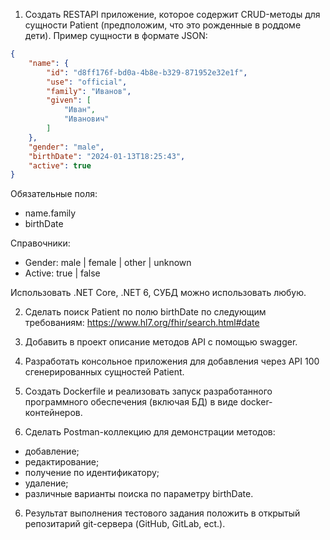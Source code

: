 1. Создать RESTAPI приложение, которое содержит CRUD-методы для сущности Patient 
(предположим, что это рожденные в роддоме дети). 
Пример сущности в формате JSON: 
```json
{
    "name": {
        "id": "d8ff176f-bd0a-4b8e-b329-871952e32e1f",
        "use": "official",
        "family": "Иванов",
        "given": [
            "Иван",
            "Иванович"
        ]
    },
    "gender": "male",
    "birthDate": "2024-01-13T18:25:43",
    "active": true
}
```

Обязательные поля: 
-  name.family 
-  birthDate 

Справочники: 
-  Gender: male | female | other | unknown 
-  Active: true | false 

Использовать .NET Core, .NET 6, СУБД можно использовать любую. 
 
2. Сделать поиск Patient по полю birthDate по следующим требованиям: 
https://www.hl7.org/fhir/search.html#date 
 
3. Добавить в проект описание методов API с помощью swagger. 
 
4. Разработать консольное приложения для добавления через API 100 сгенерированных 
сущностей Patient. 
 
4. Создать Dockerfile и реализовать запуск разработанного программного обеспечения 
(включая БД) в виде docker-контейнеров.  
 
5. Сделать Postman-коллекцию для демонстрации методов: 
- добавление; 
- редактирование; 
- получение по идентификатору; 
- удаление; 
- различные варианты поиска по параметру birthDate. 
 
6. Результат выполнения тестового задания положить в открытый репозитарий git-сервера 
(GitHub, GitLab, ect.). 

